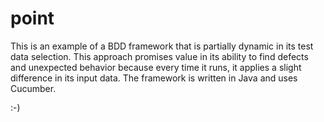 # point
This is an example of a BDD framework that is partially dynamic in its test data selection. This approach promises value in its ability to find defects and unexpected behavior because every time it runs, it applies a slight difference in its input data. The framework is written in Java and uses Cucumber.

:-) 
